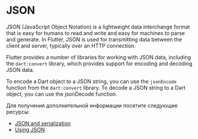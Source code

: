 # JSON

JSON (JavaScript Object Notation) is a lightweight data interchange format that is easy for humans to read and write and easy for machines to parse and generate. In Flutter, JSON is used for transmitting data between the client and server, typically over an HTTP connection.

Flutter provides a number of libraries for working with JSON data, including the `dart:convert` library, which provides support for encoding and decoding JSON data.

To encode a Dart object to a JSON string, you can use the `jsonEncode` function from the `dart:convert` library. To decode a JSON string to a Dart object, you can use the jsonDecode function.

Для получения дополнительной информации посетите следующие ресурсы:

- [JSON and serialization](https://docs.flutter.dev/development/data-and-backend/json)
- [Using JSON](https://dart.dev/guides/json)
